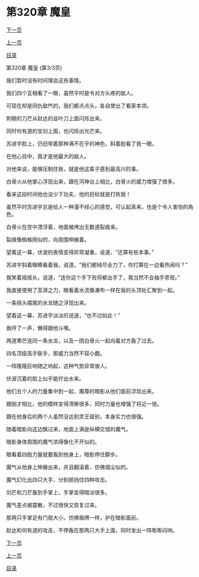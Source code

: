 <h1>第320章    魔皇</h1>
            <div><p><a href="./960_%E7%AC%AC321%E7%AB%A0_%E5%B7%A8%E6%B5%AA%E6%BB%94%E5%A4%A9.md">下一页</a></p><p><a href="./958_%E7%AC%AC320%E7%AB%A0_%E9%AD%94%E7%9A%87.md">上一页</a></p><p><a href="../">目录</a></p></div>
            <div><p>第320章    魔皇 (第3/3页)</p><p>我们暂时没有时间理会这些事情。</p><p>我们四个互相看了一眼，虽然平时是令对方头疼的敌人。</p><p>可现在却是同仇敌忾的，我们都点点头，各自使出了看家本领。</p><p>刺眼的刀芒从赵达的韭叶刀上面闪烁出来。</p><p>同时何有道的宝剑上面，也闪烁出光芒来。</p><p>苏进宇脸上，仍旧带着那种满不在乎的神色，斜着脸看了我一眼。</p><p>在他心目中，我才是他最大的敌人。</p><p>对他来说，能够压制住我，就是他这辈子感到最高兴的事。</p><p>白骨火从他掌心浮现出来，跟在河神台上相比，白骨火的威力增强了很多。</p><p>看来这段时间他也没少下功夫，他的目标就是打败我！</p><p>虽然平时苏进宇总是给人一种漫不经心的感觉，可认起真来，也是个令人害怕的角色。</p><p>白骨火在空中漂浮着，地面被烤出无数道裂痕来。</p><p>裂痕像蜘蛛网似的，向周围伸展着。</p><p>望着这一幕，伏波的表情变得异常凝重，说道，“还算有些本事。”</p><p>苏进宇斜着眼睛看着我，说道，“我们都倾尽全力了，你打算在一边看热闹吗？”</p><p>我笑着摇摇头，说道，“连你这个手下败将都出手了，我当然不会袖手旁观。”</p><p>我直接使用了澎湃之力，眼看着水流像瀑布一样在我的头顶处汇聚到一起。</p><p>一条摇头摆尾的水龙随之浮现出来。</p><p>望着这一幕，苏进宇淡淡的说道，“也不过如此！”</p><p>我哼了一声，懒得跟他斗嘴。</p><p>两道寒芒连同一条水龙，以及一团白骨火一起向着对方轰了过去。</p><p>四名顶级高手联手，那威力当然不容小觑。</p><p>一阵隆隆巨响随之响起，这种气势异常骇人。</p><p>伏波沉着的脸上似乎能拧出水来。</p><p>他们五个人的力量集中到一起，魔尊的暗影从他们面前浮现出来。</p><p>跟刚才相比，他的模样变得清晰很多，同时力量也增强了将近一倍。</p><p>跟在他身后的两个人虽然没达到灵王级别，本身实力也很强。</p><p>随着暗影向这边飘过来，地面上满是纵横交错的魔气。</p><p>暗影身体周围的魔气浓得像化不开似的。</p><p>眼看着四股力量就要轰到他身上，暗影停住脚步。</p><p>魔气从他身上伸展出来，并且翻滚着，仿佛烟尘似的。</p><p>魔气幻化出四只大手，分别抵挡住四种攻击。</p><p>剑芒和刀芒轰到手掌上，手掌变得暗淡很多。</p><p>魔气差点被震散，不过很快又恢复过来。</p><p>那两只手掌足有门扇大小，仿佛盾牌一样，护在暗影面前。</p><p>赵达和何有道的攻击，不停轰在那两只大手上面，同时发出一阵嘭嘭闷响。</p></div>
            <div><p><a href="./960_%E7%AC%AC321%E7%AB%A0_%E5%B7%A8%E6%B5%AA%E6%BB%94%E5%A4%A9.md">下一页</a></p><p><a href="./958_%E7%AC%AC320%E7%AB%A0_%E9%AD%94%E7%9A%87.md">上一页</a></p><p><a href="../">目录</a></p></div>